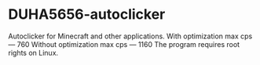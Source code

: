 # DUHA5656-autoclicker
Autoclicker for Minecraft and other applications.
With optimization max cps — 760
Without optimization max cps — 1160
The program requires root rights on Linux.

